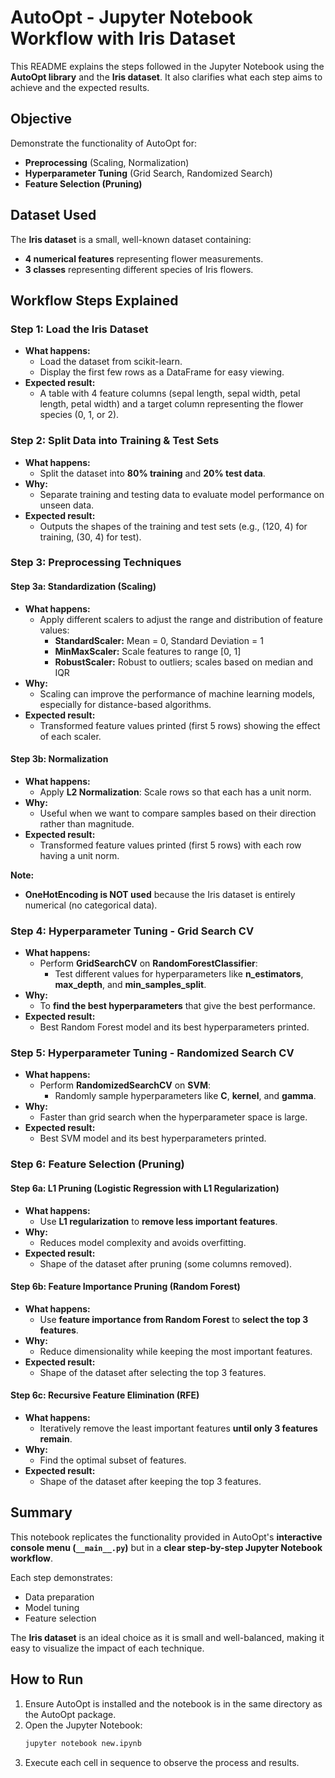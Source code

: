 # AutoOpt - Jupyter Notebook Workflow with Iris Dataset

This README explains the steps followed in the Jupyter Notebook using the **AutoOpt library** and the **Iris dataset**. It also clarifies what each step aims to achieve and the expected results.

## Objective
Demonstrate the functionality of AutoOpt for:
- **Preprocessing** (Scaling, Normalization)
- **Hyperparameter Tuning** (Grid Search, Randomized Search)
- **Feature Selection (Pruning)**

## Dataset Used
The **Iris dataset** is a small, well-known dataset containing:
- **4 numerical features** representing flower measurements.
- **3 classes** representing different species of Iris flowers.

## Workflow Steps Explained

### Step 1: Load the Iris Dataset
- **What happens:**
  - Load the dataset from scikit-learn.
  - Display the first few rows as a DataFrame for easy viewing.
- **Expected result:**
  - A table with 4 feature columns (sepal length, sepal width, petal length, petal width) and a target column representing the flower species (0, 1, or 2).

### Step 2: Split Data into Training & Test Sets
- **What happens:**
  - Split the dataset into **80% training** and **20% test data**.
- **Why:**
  - Separate training and testing data to evaluate model performance on unseen data.
- **Expected result:**
  - Outputs the shapes of the training and test sets (e.g., (120, 4) for training, (30, 4) for test).

### Step 3: Preprocessing Techniques
#### Step 3a: Standardization (Scaling)
- **What happens:**
  - Apply different scalers to adjust the range and distribution of feature values:
    - **StandardScaler:** Mean = 0, Standard Deviation = 1
    - **MinMaxScaler:** Scale features to range [0, 1]
    - **RobustScaler:** Robust to outliers; scales based on median and IQR
- **Why:**
  - Scaling can improve the performance of machine learning models, especially for distance-based algorithms.
- **Expected result:**
  - Transformed feature values printed (first 5 rows) showing the effect of each scaler.

#### Step 3b: Normalization
- **What happens:**
  - Apply **L2 Normalization**: Scale rows so that each has a unit norm.
- **Why:**
  - Useful when we want to compare samples based on their direction rather than magnitude.
- **Expected result:**
  - Transformed feature values printed (first 5 rows) with each row having a unit norm.

**Note:**
- **OneHotEncoding is NOT used** because the Iris dataset is entirely numerical (no categorical data).

### Step 4: Hyperparameter Tuning - Grid Search CV
- **What happens:**
  - Perform **GridSearchCV** on **RandomForestClassifier**:
    - Test different values for hyperparameters like **n_estimators**, **max_depth**, and **min_samples_split**.
- **Why:**
  - To **find the best hyperparameters** that give the best performance.
- **Expected result:**
  - Best Random Forest model and its best hyperparameters printed.

### Step 5: Hyperparameter Tuning - Randomized Search CV
- **What happens:**
  - Perform **RandomizedSearchCV** on **SVM**:
    - Randomly sample hyperparameters like **C**, **kernel**, and **gamma**.
- **Why:**
  - Faster than grid search when the hyperparameter space is large.
- **Expected result:**
  - Best SVM model and its best hyperparameters printed.

### Step 6: Feature Selection (Pruning)
#### Step 6a: L1 Pruning (Logistic Regression with L1 Regularization)
- **What happens:**
  - Use **L1 regularization** to **remove less important features**.
- **Why:**
  - Reduces model complexity and avoids overfitting.
- **Expected result:**
  - Shape of the dataset after pruning (some columns removed).

#### Step 6b: Feature Importance Pruning (Random Forest)
- **What happens:**
  - Use **feature importance from Random Forest** to **select the top 3 features**.
- **Why:**
  - Reduce dimensionality while keeping the most important features.
- **Expected result:**
  - Shape of the dataset after selecting the top 3 features.

#### Step 6c: Recursive Feature Elimination (RFE)
- **What happens:**
  - Iteratively remove the least important features **until only 3 features remain**.
- **Why:**
  - Find the optimal subset of features.
- **Expected result:**
  - Shape of the dataset after keeping the top 3 features.

## Summary
This notebook replicates the functionality provided in AutoOpt's **interactive console menu (`__main__.py`)** but in a **clear step-by-step Jupyter Notebook workflow**.

Each step demonstrates:
- Data preparation
- Model tuning
- Feature selection

The **Iris dataset** is an ideal choice as it is small and well-balanced, making it easy to visualize the impact of each technique.

## How to Run
1. Ensure AutoOpt is installed and the notebook is in the same directory as the AutoOpt package.
2. Open the Jupyter Notebook:
   ```bash
   jupyter notebook new.ipynb
   ```
3. Execute each cell in sequence to observe the process and results.

